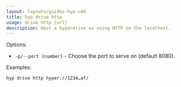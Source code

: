 ```yaml
---
layout: layouts/guides-hyp-cmd
title: hyp drive http
usage: drive http {url}
description: Host a hyperdrive as using HTTP on the localhost.
---
```


Options:

  - `-p/--port {number}` - Choose the port to serve on (default 8080).

Examples:

```bash
hyp drive http hyper://1234…af/
```